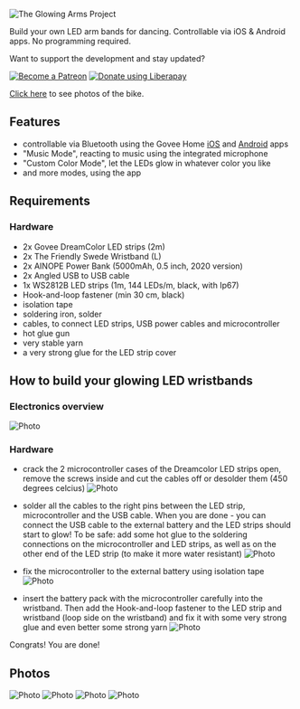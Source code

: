 ![The Glowing Arms Project](images/headerimage.jpg "The Glowing Arms Project")

Build your own LED arm bands for dancing. Controllable via iOS &amp; Android apps. No programming required.

Want to support the development and stay updated?

<a href="https://www.patreon.com/bePatron?u=24983231"><img alt="Become a Patreon" src="images/patreon_button.svg"></a> <a href="https://liberapay.com/marcoEDU/donate"><img alt="Donate using Liberapay" src="https://liberapay.com/assets/widgets/donate.svg"></a>

[Click here](#photos) to see photos of the bike.

## Features

- controllable via Bluetooth using the Govee Home [iOS](https://apps.apple.com/us/app/govee-home/id1395696823) and [Android](https://play.google.com/store/apps/details?id=com.govee.home&hl=en) apps
- "Music Mode", reacting to music using the integrated microphone
- "Custom Color Mode", let the LEDs glow in whatever color you like
- and more modes, using the app


## Requirements

### Hardware

- 2x Govee DreamColor LED strips (2m)
- 2x The Friendly Swede Wristband (L)
- 2x AINOPE Power Bank (5000mAh, 0.5 inch, 2020 version)
- 2x Angled USB to USB cable
- 1x WS2812B LED strips (1m, 144 LEDs/m, black, with Ip67)
- Hook-and-loop fastener (min 30 cm, black)
- isolation tape
- soldering iron, solder
- cables, to connect LED strips, USB power cables and microcontroller
- hot glue gun
- very stable yarn
- a very strong glue for the LED strip cover

## How to build your glowing LED wristbands

### Electronics overview
![Photo](/images/diagram.jpg "Photo")

### Hardware

- crack the 2 microcontroller cases of the Dreamcolor LED strips open, remove the screws inside and cut the cables off or desolder them (450 degrees celcius)
![Photo](/photos/IMG_0451.jpeg "Photo")

- solder all the cables to the right pins between the LED strip, microcontroller and the USB cable. When you are done - you can connect the USB cable to the external battery and the LED strips should start to glow! To be safe: add some hot glue to the soldering connections on the microcontroller and LED strips, as well as on the other end of the LED strip (to make it more water resistant)
![Photo](/photos/IMG_0455.jpeg "Photo")

- fix the microcontroller to the external battery using isolation tape
![Photo](/photos/IMG_0457.jpeg "Photo")

- insert the battery pack with the microcontroller carefully into the wristband. Then add the Hook-and-loop fastener to the LED strip and wristband (loop side on the wristband) and fix it with some very strong glue and even better some strong yarn
![Photo](/photos/IMG_0463.jpeg "Photo")

Congrats! You are done!

## Photos

![Photo](/photos/IMGP0520.jpeg "Photo")
![Photo](/photos/IMGP0521.jpeg "Photo")
![Photo](/photos/IMGP0527.jpeg "Photo")
![Photo](/photos/IMGP0528.jpeg "Photo")
